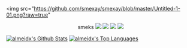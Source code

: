 <img src="https://github.com/smexay/smexay/blob/master/Untitled-1-01.png?raw=true"
<p align='center'>
  smeks
  <img src="https://img.shields.io/badge/javascript%20-%23323330.svg?&style=for-the-badge&logo=javascript&logoColor=%23F7DF1E"/> <img src="https://img.shields.io/badge/typescript%20-%23007ACC.svg?&style=for-the-badge&logo=typescript&logoColor=white"/> <img src="https://img.shields.io/badge/react%20-%2320232a.svg?&style=for-the-badge&logo=react&logoColor=%2361DAFB"/> <img src="https://img.shields.io/badge/python%20-%23323330.svg?&style=for-the-badge&logo=python"/>
</p>
  
[![almeidx's Github Stats](https://github-readme-stats.vercel.app/api?username=smexay&count_private=true&show_icons=true&theme=dark)](https://github.com/anuraghazra/github-readme-stats)
[![almeidx's Top Languages](https://github-readme-stats.vercel.app/api/top-langs/?username=smexay&layout=compact&count_private=true&show_icons=true&theme=dark)](https://github.com/anuraghazra/github-readme-stats)
